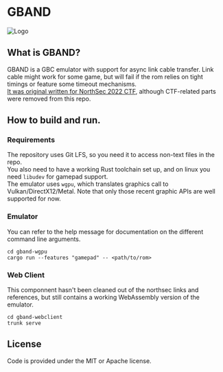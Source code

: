 # GBAND
![Logo](logos/gband-2-transparent.png)

## What is GBAND?
GBAND is a GBC emulator with support for async link cable transfer. Link cable might work for some game, but will fail if the rom relies on tight timings or feature some timeout mechanisms.    
[It was original written for NorthSec 2022 CTF](https://github.com/zer0x64/nsec-2022-gband), although CTF-related parts were removed from this repo.

## How to build and run.

### Requirements
The repository uses Git LFS, so you need it to access non-text files in the repo.  
You also need to have a working Rust toolchain set up, and on linux you need `libudev` for gamepad support.  
The emulator uses `wgpu`, which translates graphics call to Vulkan/DirectX12/Metal. Note that only those recent graphic APIs are well supported for now.  

### Emulator
You can refer to the help message for documentation on the different command line arguments.
```
cd gband-wgpu
cargo run --features "gamepad" -- <path/to/rom>
```

### Web Client
This componnent hasn't been cleaned out of the northsec links and references, but still contains a working WebAssembly version of the emulator.
```
cd gband-webclient
trunk serve
```

## License
Code is provided under the MIT or Apache license.
